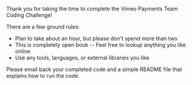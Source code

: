 Thank you for taking the time to complete the Vimeo Payments Team Coding Challenge!

There are a few ground rules:

- Plan to take about an hour, but please don't spend more than two
- This is completely open book -- Feel free to lookup anything you like online
- Use any tools, languages, or external libraries you like

Please email back your completed code and a simple README file that explains how to run the code.

